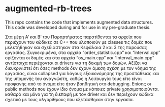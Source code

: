 # augmented-rb-trees
This repo contains the code that implements augmented data structures. 
This code was developed during and for use in my pre-graduate thesis. 

Στα μέρη Α’ και Β’ του Παραρτήματος παρατίθενται τα αρχεία που περιέχουν του κώδικες σε C++ που υλοποιούν με classes τις δομές που μελετήθηκαν και σχεδιάστηκαν στα Κεφάλαια 2 και 3 της παρούσας εργασίας. Συγκεκριμένα, στα αρχεία “order_statistic.cpp” και “interval.cpp” ορίζονται οι δομές και στα αρχεία “os_main.cpp” και “interval_main.cpp” αντίστοιχα περιέχονται οι drivers για τη δοκιμή των δομών. Αξίζει να διευκρινιστεί ότι όσες methods δεν έχουν άμεση σχέση με τον νόημα της εργασίας, είναι collapsed για λόγους εξοικονόμησης της προσπάθειας και της υπομονής του αναγνώστη, καθώς η λειτουργία τους είτε είναι προφανής από το όνομα είτε ήταν βοηθητική στο debugging. Επίσης οι public methods που έχουν ίδιο όνομα με κάποιες private χρησιμοποιούνται καθαρά και μόνο για τη διεπαφή με τον driver και δεν περιέχουν κώδικα σχετικό με τους αλγορίθμους που εξετάσθηκαν στην εργασία.
